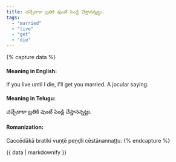 ```yaml
---
title: చచ్చేదాకా బ్రతికి వుంటే పెండ్లి చేస్తానన్నట్టు.
tags:
  - "married"
  - "live"
  - "get"
  - "die"
---
```


{% capture data %}
#### Meaning in English:
If you live until I die, I'll get you married.
A jocular saying.

#### Meaning in Telugu:
చచ్చేదాకా బ్రతికి వుంటే పెండ్లి చేస్తానన్నట్టు.

#### Romanization:
Caccēdākā bratiki vuṇṭē peṇḍli cēstānannaṭṭu.
{% endcapture %}

{{ data | markdownify }}

